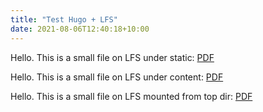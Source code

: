 ```yaml
---
title: "Test Hugo + LFS"
date: 2021-08-06T12:40:18+10:00
---
```


Hello. This is a small file on LFS under static: [PDF](/static-lfs/download.pdf)

Hello. This is a small file on LFS under content: [PDF](/static-download.pdf)

Hello. This is a small file on LFS mounted from top dir: [PDF](/mounted-lfs/download.pdf)

